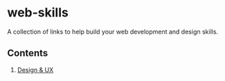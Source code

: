 # web-skills

A collection of links to help build your web development and design skills.

## Contents

1. [Design & UX](https://github.com/moodledan/web-skills/blob/master/Design_UX.md)
